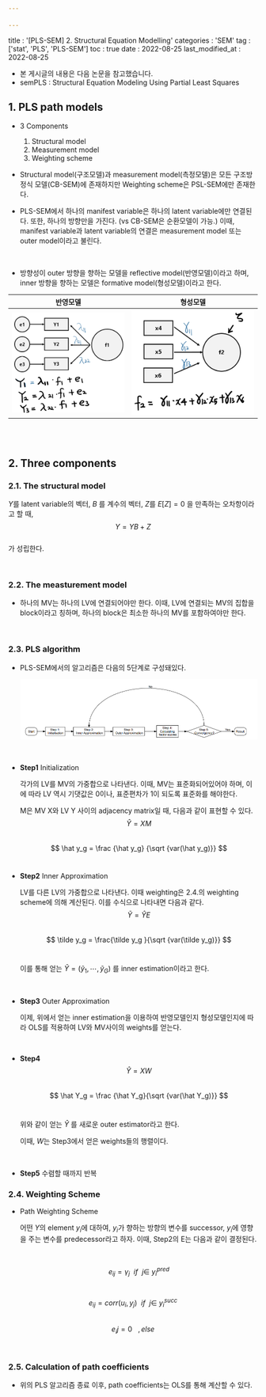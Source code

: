 ```yaml
---

---
```


title : '[PLS-SEM] 2. Structural Equation Modelling'
categories : 'SEM'
tag : ['stat', 'PLS', 'PLS-SEM']
toc : true
date : 2022-08-25
last_modified_at : 2022-08-25



* 본 게시글의 내용은 다음 논문을 참고했습니다.
* semPLS : Structural Equation Modeling Using Partial Least Squares





## 1.  PLS path models

- 3 Components
  1. Structural model 
  2. Measurement model
  3. Weighting scheme

- Structural model(구조모델)과 measurement model(측정모델)은 모든 구조방정식 모델(CB-SEM)에 존재하지만 Weighting scheme은 PSL-SEM에만 존재한다. 

- PLS-SEM에서 하나의 manifest variable은 하나의 latent variable에만 연결된다. 또한, 하나의 방향만을 가진다. (vs CB-SEM은 순환모델이 가능.) 이때, manifest variable과 latent variable의 연결은 measurement model 또는 outer model이라고 불린다. 

  <br>

  

- 방향성이 outer 방향을 향하는 모델을 reflective model(반영모델)이라고 하며, inner 방향을 향하는 모델은 formative model(형성모델)이라고 한다. 

|                           반영모델                           |                           형성모델                           |
| :----------------------------------------------------------: | :----------------------------------------------------------: |
| ![image-20220825031246721](https://raw.githubusercontent.com/whatsdata/assets/main/img/2022-08/image-20220825031246721.png) | ![image-20220825031252990](https://raw.githubusercontent.com/whatsdata/assets/main/img/2022-08/image-20220825031252990.png) |

<br>

<Br>

## 2. Three components



### 2.1. The structural model

$Y$를 latent variable의 벡터, $B$ 를 계수의 벡터, $Z$를 $E[Z]=0$ 을 만족하는 오차항이라고 할 때, <BR>
$$
Y = YB + Z
$$
<bR>가 성립한다. 

<br>

### 2.2.  The measturement model

- 하나의 MV는 하나의 LV에 연결되어야만 한다. 이때, LV에 연결되는 MV의 집합을 block이라고 칭하며, 하나의 block은 최소한 하나의 MV를 포함하여야만 한다. 

  <Br>



### 2.3. PLS algorithm 

- PLS-SEM에서의 알고리즘은 다음의 5단계로 구성돼있다.

  ![image-20220825040941630](https://raw.githubusercontent.com/whatsdata/assets/main/img/2022-08/image-20220825040941630.png)



<BR>

- **Step1** Initialization

  각가의 LV를 MV의 가중합으로 나타낸다. 이때, MV는 표준화되어있어야 하며, 이에 따라 LV 역시 기댓값은 0이나, 표준편차가 1이 되도록 표준화를 해야한다.  

  M은 MV  X와 LV  Y 사이의 adjacency matrix일 때, 다음과 같이 표현할 수 있다.<br>
  $$
  \hat Y = XM
  $$
  <br>
  $$
  \hat y_g = \frac {\hat y_g} {\sqrt {var(\hat y_g)}}
  $$
  <br>

- **Step2** Inner Approximation 

  LV를 다른 LV의 가중합으로 나타낸다. 이때 weighting은 2.4.의 weighting scheme에 의해 계산된다. 이를 수식으로 나타내면 다음과 같다. <br>
  $$
  \tilde Y = \hat Y E 
  $$
  <BR>
  $$
  \tilde y_g = \frac{\tilde y_g }{\sqrt {var(\tilde y_g)}}
  $$
  ​	<br>

  이를 통해 얻는 $\tilde Y = (\tilde y_1 , \cdots , \tilde y_G)$ 를 inner estimation이라고 한다. 

<br>

- **Step3** Outer Approximation

  이제, 위에서 얻는 inner estimation을 이용하여 반영모델인지 형성모델인지에 따라 OLS를 적용하여 LV와 MV사이의 weights를 얻는다.

<br>

- **Step4** 
  $$
  \hat Y = XW
  $$
  <bR>
  $$
  \hat Y_g = \frac {\hat Y_g}{\sqrt {var(\hat Y_g)}}
  $$
  <br>

  위와 같이 얻는 $\hat Y$ 를 새로운 outer estimator라고 한다.

  이때, $W$는 Step3에서 얻은 weights들의 행렬이다. 

  <br>

- **Step5** 수렴할 때까지 반복







### 2.4. Weighting Scheme

- Path Weighting Scheme

  어떤 $Y$의 element $y_i$에 대하여, $y_i$가 향하는 방향의 변수를 successor, $y_i$에 영향을 주는 변수를 predecessor라고 하자. 이때, Step2의 E는 다음과 같이 결정된다.

  <BR>
  
  
  $$
  e_{ij} = \gamma_j ~~if~~j \in ~y_i^{pred}
  $$
  

​		<br>
$$
e_{ij} = corr(u_i , y_j)  ~~if~~j \in ~y_i^{succ}
$$
​		<Br>
$$
e_ij = 0 ~~~, else
$$


​		<br>

### 2.5. Calculation of path coefficients

- 위의 PLS 알고리즘 종료 이후, path coefficients는 OLS를 통해 계산할 수 있다. 


